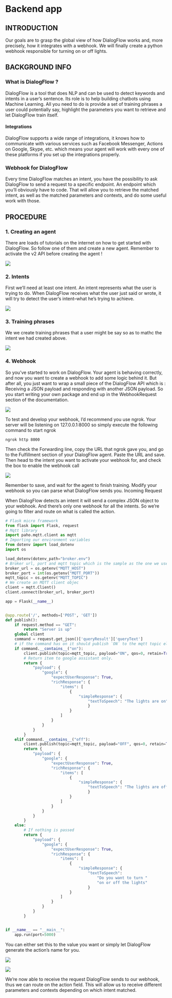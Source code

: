 # Backend app

## INTRODUCTION
Our goals are to grasp the global view of how DialogFlow works and, more precisely, how it integrates with a webhook. We will finally create a python webhook responsible for turning on or off lights.

## BACKGROUND INFO

### What is DialogFlow ?

DialogFlow is a tool that does NLP and can be used to detect keywords and intents in a user’s sentence. Its role is to help building chatbots using Machine Learning. All you need to do is provide a set of training phrases a user could potentially say, highlight the parameters you want to retrieve and let DialogFlow train itself.


#### Integrations
DialogFlow supports a wide range of integrations, it knows how to communicate with various services such as Facebook Messenger, Actions on Google, Skype, etc. which means your agent will work with every one of these platforms if you set up the integrations properly.

### Webhook for DialogFlow

Every time DialogFlow matches an intent, you have the possibility to ask DialogFlow to send a request to a specific endpoint. An endpoint which you’ll obviously have to code. That will allow you to retrieve the matched intent, as well as the matched parameters and contexts, and do some useful work with those.

## PROCEDURE

### 1. Creating an agent
There are loads of tutorials on the internet on how to get started with DialogFlow. So follow one of them and create a new agent. Remember to activate the v2 API before creating the agent !

![](https://i.imgur.com/tYfr3Zt.png)


### 2. Intents
First we’ll need at least one intent. An intent represents what the user is trying to do. When DialogFlow receives what the user just said or wrote, it will try to detect the user’s intent–what he’s trying to achieve. 

![](https://i.imgur.com/NQqZV5Q.png)


### 3. Training phrases
We we create training phrases that a user might be say so as to mathc the intent we had created above.

![](https://i.imgur.com/QvZJI8p.png)


### 4. Webhook
So you’ve started to work on DialogFlow. Your agent is behaving correctly, and now you want to create a webhook to add some logic behind it. 
But after all, you just want to wrap a small piece of the DialogFlow API which is : Receiving a JSON payload and responding with another JSON payload. So you start writing your own package and end up in the WebhookRequest section of the documentation. 

![](https://i.imgur.com/eUoBgRA.png)


To test and develop your webhook, I’d recommend you use ngrok. Your server will be listening on 127.0.0.1:8000 so simply execute the following command to start ngrok
```shell=
ngrok http 8000
```

Then check the Forwarding line, copy the URL that ngrok gave you, and go to the Fulfillment section of your DialogFlow agent. Paste the URL and save. Then head to the intent you want to activate your webhook for, and check the box to enable the webhook call

![](https://i.imgur.com/xmxhEGv.png)


Remember to save, and wait for the agent to finish training. Modify your webhook so you can parse what DialogFlow sends you.
Incoming Request

When DialogFlow detects an intent it will send a complex JSON object to your webhook. And there’s only one webhook for all the intents. So we’re going to filter and route on what is called the action.


```python
# Flask micro framework
from flask import Flask, request
# Mqtt library
import paho.mqtt.client as mqtt
# Importing our environment variables
from dotenv import load_dotenv
import os

load_dotenv(dotenv_path="broker.env")
# Broker url, port and mqtt topic which is the sample as the one we used on micropython
broker_url = os.getenv("MQTT_HOST")
broker_port = int(os.getenv("MQTT_PORT"))
mqtt_topic = os.getenv("MQTT_TOPIC")
# We create an MQTT client objec
client = mqtt.Client()
client.connect(broker_url, broker_port)

app = Flask(__name__)


@app.route('/', methods=['POST', 'GET'])
def publish():
    if request.method == "GET":
        return "Server is up"
    global client
    command = request.get_json()['queryResult']['queryText']
    # if the command has on it should publish `ON` to the mqtt topic else if it has off it should publish `OFF`
    if command.__contains__("on"):
        client.publish(topic=mqtt_topic, payload="ON", qos=0, retain=True)
        # Return item to google assistant only.
        return {
            "payload": {
                "google": {
                    "expectUserResponse": True,
                    "richResponse": {
                        "items": [
                            {
                                "simpleResponse": {
                                    "textToSpeech": "The lights are on"
                                    }
                            }
                        ]
                    }
                }
            }
        }
    elif command.__contains__("off"):
        client.publish(topic=mqtt_topic, payload="OFF", qos=0, retain=True)
        return {
            "payload": {
                "google": {
                    "expectUserResponse": True,
                    "richResponse": {
                        "items": [
                            {
                                "simpleResponse": {
                                    "textToSpeech": "The lights are off"
                                    }
                            }
                        ]
                    }
                }
            }
        }
    else:
        # If nothing is passed
        return {
            "payload": {
                "google": {
                    "expectUserResponse": True,
                    "richResponse": {
                        "items": [
                            {
                                "simpleResponse": {
                                    "textToSpeech":
                                        "Do you want to turn "
                                        "on or off the lights"
                                    }
                            }
                        ]
                    }
                }
            }
        }


if __name__ == "__main__":
    app.run(port=5000)

```

You can either set this to the value you want or simply let DialogFlow generate the action’s name for you.

![](https://i.imgur.com/6tEm7OK.jpg)

![](https://i.imgur.com/kWyuWFp.jpg)


We’re now able to receive the request DialogFlow sends to our webhook, thus we can route on the action field. This will allow us to receive different parameters and contexts depending on which intent matched.

